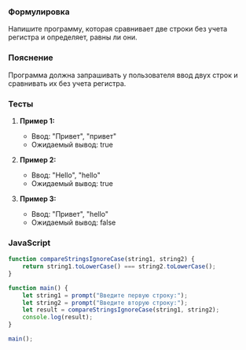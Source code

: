 
### Формулировка
Напишите программу, которая сравнивает две строки без учета регистра и определяет, равны ли они.

### Пояснение
Программа должна запрашивать у пользователя ввод двух строк и сравнивать их без учета регистра.

### Тесты

1. **Пример 1:**
   - Ввод: "Привет", "привет"
   - Ожидаемый вывод: true

2. **Пример 2:**
   - Ввод: "Hello", "hello"
   - Ожидаемый вывод: true

3. **Пример 3:**
   - Ввод: "Привет", "hello"
   - Ожидаемый вывод: false

### JavaScript
```javascript
function compareStringsIgnoreCase(string1, string2) {
    return string1.toLowerCase() === string2.toLowerCase();
}

function main() {
    let string1 = prompt("Введите первую строку:");
    let string2 = prompt("Введите вторую строку:");
    let result = compareStringsIgnoreCase(string1, string2);
    console.log(result);
}

main();
```

